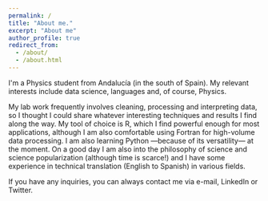 ```yaml
---
permalink: /
title: "About me."
excerpt: "About me"
author_profile: true
redirect_from: 
  - /about/
  - /about.html
---
```


I'm a Physics student from Andalucía (in the south of Spain). My relevant interests include data science, languages and, of course, Physics.

My lab work frequently involves cleaning, processing and interpreting data, so I thought I could share whatever interesting techniques and results I find along the way. My tool of choice is R, which I find powerful enough for most applications, although I am also comfortable using Fortran for high-volume data processing. I am also learning Python —because of its versatility— at the moment. On a good day I am also into the philosophy of science and science popularization (although time is scarce!) and I have some experience in technical translation (English to Spanish) in various fields.

If you have any inquiries, you can always contact me via e-mail, LinkedIn or Twitter.
